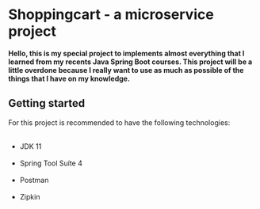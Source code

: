 # Shoppingcart - a microservice project
<b>Hello, this is my special project to implements almost everything that I learned from my recents Java Spring Boot courses. 
This project will be a little overdone because I really want to use as much as possible of the things that I have on my knowledge.</b>

<h2>Getting started</h2>
For this project is recommended to have the following technologies: </br>
</br>
<ul>
<li>JDK 11</li></br>
<li>Spring Tool Suíte 4</li></br>
<li>Postman</li></br>
<li>Zipkin</li></br>
</ul>
</br>
